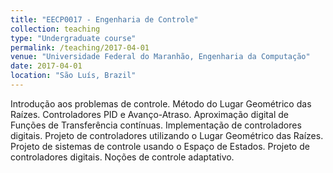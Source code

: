 ```yaml
---
title: "EECP0017 - Engenharia de Controle"
collection: teaching
type: "Undergraduate course"
permalink: /teaching/2017-04-01
venue: "Universidade Federal do Maranhão, Engenharia da Computação"
date: 2017-04-01
location: "São Luís, Brazil"
---
```


Introdução aos problemas de controle. Método do Lugar Geométrico das Raízes. Controladores
PID e Avanço-Atraso. Aproximação digital de Funções de Transferência contínuas.
Implementação de controladores digitais. Projeto de controladores utilizando o Lugar
Geométrico das Raízes. Projeto de sistemas de controle usando o Espaço de Estados. Projeto de
controladores digitais. Noções de controle adaptativo.